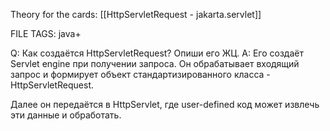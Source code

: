 
Theory for the cards: [[HttpServletRequest - jakarta.servlet]] 

FILE TAGS: java+

Q: Как создаётся HttpServletRequest? Опиши его ЖЦ.
A: Его создаёт Servlet engine при получении запроса. Он обрабатывает входящий запрос и формирует объект стандартизированного класса - HttpServletRequest.
	
Далее он передаётся в HttpServlet, где user-defined код может извлечь эти данные и обработать. 
<!--ID: 1760897538953-->
